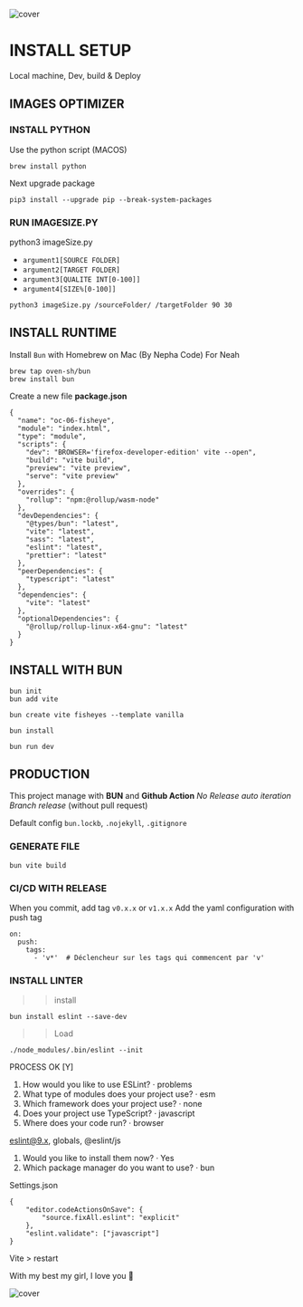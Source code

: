 ![cover](https://kpkfzczpavanzocxzyta.supabase.co/storage/v1/object/public/oc-react/readme-header-oc-react-07.png)

<!-- ∵ ƸӜƷ ∴∵ ƸӜƷ ∴∵ ƸӜƷ ∴∵ ƸӜƷ ∴∵ ƸӜƷ ∴∵ ƸӜƷ ∴∵ ƸӜƷ ∴∵ ƸӜƷ ∴∵ ƸӜƷ ∴∵ ƸӜƷ ∴∵ ƸӜƷ ∴∵ ƸӜƷ ∴ -->
<!-- ∵ ƸӜƷ ∴∵ ƸӜƷ ∴∵ ƸӜƷ ∴∵ ƸӜƷ ∴∵∴∵  ∵ NPƸӜƷL1M ∴ ∴∵∴∵ ƸӜƷ ∴∵ ƸӜƷ ∴∵ ƸӜƷ ∴∵ ƸӜƷ ∴∵ ƸӜƷ ∴ -->
<!-- ∵ ƸӜƷ ∴∵ ƸӜƷ ∴∵ ƸӜƷ ∴∵ ƸӜƷ ∴∵ ƸӜƷ ∴∵ ƸӜƷ ∴∵ ƸӜƷ ∴∵ ƸӜƷ ∴∵ ƸӜƷ ∴∵ ƸӜƷ ∴∵ ƸӜƷ ∴∵ ƸӜƷ ∴ -->

# INSTALL SETUP

Local machine, Dev, build & Deploy

## IMAGES OPTIMIZER

### INSTALL PYTHON

Use the python script (MACOS)

```
brew install python
```

Next upgrade package

```
pip3 install --upgrade pip --break-system-packages
```

### RUN IMAGESIZE.PY

python3 imageSize.py

- `argument1[SOURCE FOLDER]`
- `argument2[TARGET FOLDER]`
- `argument3[QUALITE INT[0-100]]`
- `argument4[SIZE%[0-100]]`

```
python3 imageSize.py /sourceFolder/ /targetFolder 90 30
```

## INSTALL RUNTIME

Install `Bun` with Homebrew on Mac (By Nepha Code) For Neah

```
brew tap oven-sh/bun
brew install bun
```

Create a new file **package.json**

```
{
  "name": "oc-06-fisheye",
  "module": "index.html",
  "type": "module",
  "scripts": {
    "dev": "BROWSER='firefox-developer-edition' vite --open",
    "build": "vite build",
    "preview": "vite preview",
    "serve": "vite preview"
  },
  "overrides": {
    "rollup": "npm:@rollup/wasm-node"
  },
  "devDependencies": {
    "@types/bun": "latest",
    "vite": "latest",
    "sass": "latest",
    "eslint": "latest",
    "prettier": "latest"
  },
  "peerDependencies": {
    "typescript": "latest"
  },
  "dependencies": {
    "vite": "latest"
  },
  "optionalDependencies": {
    "@rollup/rollup-linux-x64-gnu": "latest"
  }
}
```

## INSTALL WITH BUN

```
bun init
bun add vite
```

```
bun create vite fisheyes --template vanilla
```

```
bun install
```

```
bun run dev
```

## PRODUCTION

This project manage with **BUN** and **Github Action**
_No Release auto iteration_
_Branch release_ (without pull request)

Default config `bun.lockb`, `.nojekyll`, `.gitignore`

### GENERATE FILE

```
bun vite build
```

### CI/CD WITH RELEASE

When you commit, add tag `v0.x.x` or `v1.x.x`
Add the yaml configuration with push tag

```
on:
  push:
    tags:
      - 'v*'  # Déclencheur sur les tags qui commencent par 'v'
```

### INSTALL LINTER

> > install

```
bun install eslint --save-dev
```

> > Load

```
./node_modules/.bin/eslint --init
```

PROCESS
OK [Y]

1.  How would you like to use ESLint? · problems
2.  What type of modules does your project use? · esm
3.  Which framework does your project use? · none
4.  Does your project use TypeScript? · javascript
5.  Where does your code run? · browser

eslint@9.x, globals, @eslint/js

1. Would you like to install them now? · Yes
2. Which package manager do you want to use? · bun

Settings.json

```
{
    "editor.codeActionsOnSave": {
        "source.fixAll.eslint": "explicit"
    },
    "eslint.validate": ["javascript"]
}
```

Vite > restart

With my best my girl, I love you 💋

![cover](https://kpkfzczpavanzocxzyta.supabase.co/storage/v1/object/public/oc-react/readme-footer-oc-react-06.png)
